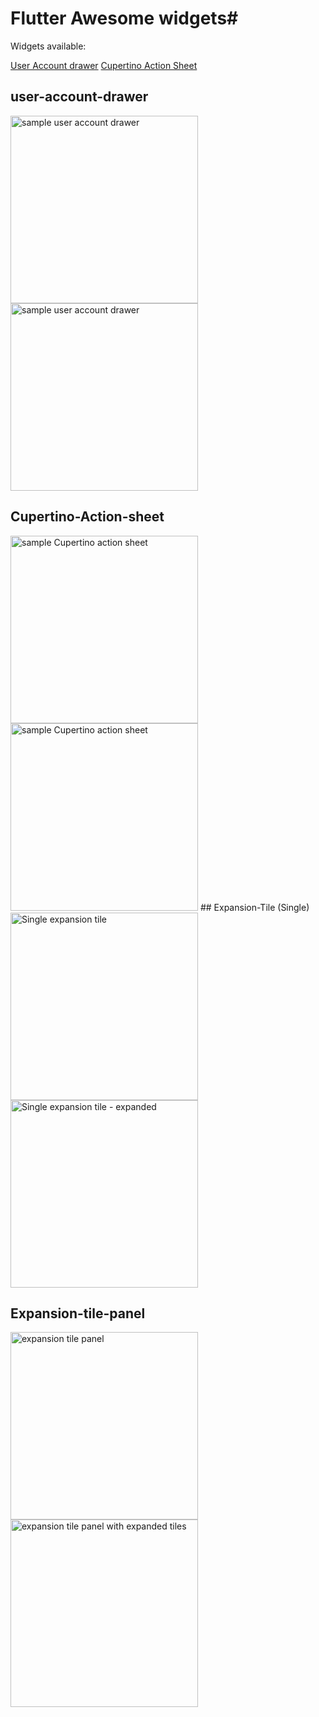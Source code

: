 # Flutter Awesome widgets#

Widgets available:

[User Account drawer](#user-account-drawer)
[Cupertino Action Sheet](#Cupertino-Action-sheet)

## user-account-drawer
<img src="https://i.imgur.com/ijuYFHa.png" width="300" alt="sample user account drawer">
<img src="https://i.imgur.com/NOBl2vW.png" width="300" alt="sample user account drawer">

## Cupertino-Action-sheet
<img src="https://i.imgur.com/Vf9U7wB.png" width="300" alt="sample Cupertino action sheet">
<img src="https://i.imgur.com/obk8syS.png" width="300" alt="sample Cupertino action sheet">
## Expansion-Tile (Single)
<img src="https://i.imgur.com/iVN1XxO.png" width="300" alt="Single expansion tile">
<img src="https://i.imgur.com/zOYnBng.png" width="300" alt="Single expansion tile - expanded">

## Expansion-tile-panel
<img src="https://i.imgur.com/oBH1vHO.png" width="300" alt="expansion tile panel">
<img src="https://i.imgur.com/q0gfH7h.png" width="300" alt="expansion tile panel with expanded tiles">



